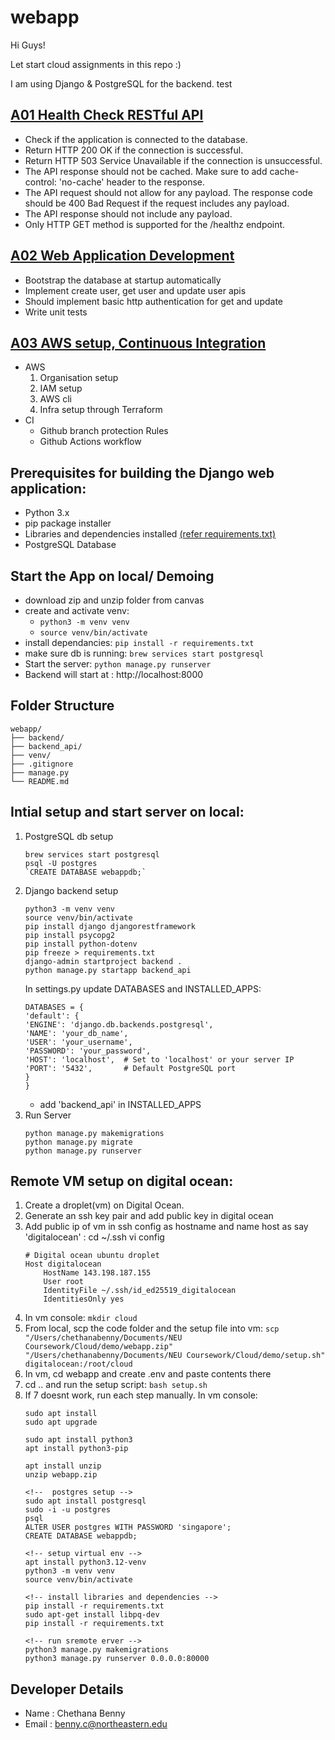 # webapp

Hi Guys!

Let start cloud assignments in this repo :)

I am using Django & PostgreSQL for the backend.
test

## [A01 Health Check RESTful API](https://northeastern.instructure.com/courses/192916/assignments/2459288)

- Check if the application is connected to the database.
- Return HTTP 200 OK if the connection is successful.
- Return HTTP 503 Service Unavailable if the connection is unsuccessful.
- The API response should not be cached. Make sure to add cache-control: 'no-cache' header to the response.
- The API request should not allow for any payload. The response code should be 400 Bad Request if the request includes any payload.
- The API response should not include any payload.
- Only HTTP GET method is supported for the /healthz endpoint.

## [A02 Web Application Development](https://northeastern.instructure.com/courses/192916/assignments/2463019) 

- Bootstrap the database at startup automatically
- Implement create user, get user and update user apis
- Should implement basic http authentication for get and update
- Write unit tests

## [A03 AWS setup, Continuous Integration](https://northeastern.instructure.com/courses/192916/assignments/2463019) 

- AWS
    1. Organisation setup
    2. IAM setup
    3. AWS cli
    4. Infra setup through Terraform
- CI
    - Github branch protection Rules
    - Github Actions workflow

## Prerequisites for building the Django web application:

- Python 3.x 
- pip package installer
- Libraries and dependencies installed [(refer requirements.txt)](requirements.txt)
- PostgreSQL Database 

## Start the App on local/ Demoing
- download zip and unzip folder from canvas
- create and activate venv:
    - `python3 -m venv venv` 
    - `source venv/bin/activate`
- install dependancies: `pip install -r requirements.txt`
- make sure db is running: `brew services start postgresql`
- Start the server: `python manage.py runserver`
- Backend will start at : http://localhost:8000

## Folder Structure
    webapp/
    ├── backend/
    ├── backend_api/
    ├── venv/
    ├── .gitignore
    ├── manage.py
    └── README.md

## Intial setup and start server on local:
1. PostgreSQL db setup
    ```
    brew services start postgresql
    psql -U postgres
    `CREATE DATABASE webappdb;`
    ```
2. Django backend setup
    ```
    python3 -m venv venv
    source venv/bin/activate
    pip install django djangorestframework
    pip install psycopg2
    pip install python-dotenv
    pip freeze > requirements.txt
    django-admin startproject backend .
    python manage.py startapp backend_api
    ```
    In settings.py update DATABASES and INSTALLED_APPS:
    ```
    DATABASES = {
    'default': {
    'ENGINE': 'django.db.backends.postgresql',
    'NAME': 'your_db_name',
    'USER': 'your_username',
    'PASSWORD': 'your_password',
    'HOST': 'localhost',  # Set to 'localhost' or your server IP
    'PORT': '5432',       # Default PostgreSQL port
    }
    }
    ```
    - add 'backend_api' in INSTALLED_APPS
3. Run Server
    ```
    python manage.py makemigrations
    python manage.py migrate
    python manage.py runserver
    ```

## Remote VM setup on digital ocean:
1. Create a droplet(vm) on Digital Ocean.
2. Generate an ssh key pair and add public key in digital ocean
3. Add public ip of vm in ssh config as hostname and name host as say 'digitalocean' :
    cd ~/.ssh
    vi config
    ```
    # Digital ocean ubuntu droplet
    Host digitalocean
        HostName 143.198.187.155
        User root
        IdentityFile ~/.ssh/id_ed25519_digitalocean
        IdentitiesOnly yes
    ```
4. In vm console: `mkdir cloud`
5. From local, scp the code folder and the setup file into vm: 
`scp "/Users/chethanabenny/Documents/NEU Coursework/Cloud/demo/webapp.zip" "/Users/chethanabenny/Documents/NEU Coursework/Cloud/demo/setup.sh" digitalocean:/root/cloud`
6. In vm, cd webapp and create .env and paste contents there
7. cd .. and run the setup script: `bash setup.sh`
8. If 7 doesnt work, run each step manually. In vm console:
    ```
    sudo apt install
    sudo apt upgrade

    sudo apt install python3
    apt install python3-pip

    apt install unzip
    unzip webapp.zip

    <!--  postgres setup -->
    sudo apt install postgresql
    sudo -i -u postgres
    psql
    ALTER USER postgres WITH PASSWORD 'singapore';
    CREATE DATABASE webappdb;

    <!-- setup virtual env -->
    apt install python3.12-venv
    python3 -m venv venv
    source venv/bin/activate

    <!-- install libraries and dependencies -->
    pip install -r requirements.txt
    sudo apt-get install libpq-dev
    pip install -r requirements.txt

    <!-- run sremote erver -->
    python3 manage.py makemigrations
    python3 manage.py runserver 0.0.0.0:80000
    ```


## Developer Details
- Name : Chethana Benny
- Email : benny.c@northeastern.edu